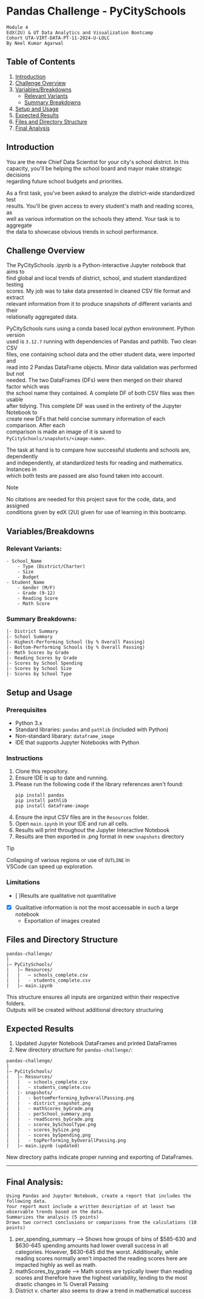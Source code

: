 # Pandas Challenge - PyCitySchools  
`Module 4`  
`EdX(2U) & UT Data Analytics and Visualization Bootcamp`  
`Cohort UTA-VIRT-DATA-PT-11-2024-U-LOLC`  
`By Neel Kumar Agarwal`  

## Table of Contents  
1. [Introduction](#introduction)  
2. [Challenge Overview](#challenge-overview)  
3. [Variables/Breakdowns](#variablesbreakdowns)  
    - [Relevant Variants](#relevant-variants)  
    - [Summary Breakdowns](#summary-breakdowns)  
4. [Setup and Usage](#setup-and-usage)  
5. [Expected Results](#expected-results)  
6. [Files and Directory Structure](#files-and-directory-structure)  
7. [Final Analysis](#final-analysis)  

## Introduction  
You are the new Chief Data Scientist for your city's school district. In this  
capacity, you'll be helping the school board and mayor make strategic decisions  
regarding future school budgets and priorities.  

As a first task, you've been asked to analyze the district-wide standardized test  
results. You'll be given access to every student's math and reading scores, as  
well as various information on the schools they attend. Your task is to aggregate  
the data to showcase obvious trends in school performance.  

## Challenge Overview  
The PyCitySchools .ipynb is a Python-interactive Jupyter notebook that aims to  
find global and local trends of district, school, and student standardized testing  
scores. My job was to take data presented in cleaned CSV file format and extract  
relevant information from it to produce snapshots of different variants and their  
relationally aggregated data.  

PyCitySchools runs using a conda based local python environment. Python version  
used is `3.12.7` running with dependencies of Pandas and pathlib. Two clean CSV  
files, one containing school data and the other student data, were imported and  
read into 2 Pandas DataFrame objects. Minor data validation was performed but not  
needed. The two DataFrames (DFs) were then merged on their shared factor which was  
the school name they contained. A complete DF of both CSV files was then usable  
after tidying. This complete DF was used in the entirety of the Jupyter Notebook to  
create new DFs that held concise summary information of each comparison. After each  
comparison is made an image of it is saved to `PyCitySchools/snapshots/<image-name>`.  

The task at hand is to compare how successful students and schools are, dependently  
and independently, at standardized tests for reading and mathematics. Instances in  
which both tests are passed are also found taken into account.  

> [!NOTE]
> No citations are needed for this project save for the code, data, and assigned  
> conditions given by edX (2U) given for use of learning in this bootcamp.  

## Variables/Breakdowns  
### Relevant Variants:  
```
- School_Name  
    - Type (District/Charter)
    - Size
    - Budget
- Student_Name  
    - Gender (M/F)
    - Grade (9-12)
    - Reading Score
    - Math Score
```
### Summary Breakdowns:  
```
|- District Summary
|- School Summary
|- Highest-Performing School (by % Overall Passing)
|- Bottom-Performing Schools (by % Overall Passing)
|- Math Scores by Grade
|- Reading Scores by Grade
|- Scores by School Spending
|- Scores by School Size
|- Scores by School Type
```

## Setup and Usage  
### Prerequisites  
- Python 3.x  
- Standard libraries: `pandas` and `pathlib` (included with Python)
- Non-standard libarary: `dataframe_image`
- IDE that supports Jupyter Notebooks with Python  

### Instructions  
1. Clone this repository.  
2. Ensure IDE is up to date and running.  
3. Please run the following code if the library references aren't found:
    ```
    pip install pandas
    pip install pathlib
    pip install dataframe-image
    ```
4. Ensure the input CSV files are in the `Resources` folder.  
5. Open `main.ipynb` in your IDE and run all cells.  
6. Results will print throughout the Jupyter Interactive Notebook 
7. Results are then exported in .png format in new `snapshots` directory
> [!TIP]  
> Collapsing of various regions or use of `OUTLINE` in  
> VSCode can speed up exploration.  

### Limitations  
- [ ]Results are qualitative not quantitative  
- [x] Qualitative information is not the most accessable in such a large notebook  
    - Exportation of images created  


## Files and Directory Structure  
```
pandas-challenge/
|
|— PyCitySchools/
|   |— Resources/
|   |   — schools_complete.csv
|   |   - students_complete.csv
|   |— main.ipynb
```
This structure ensures all inputs are organized within their respective folders.  
Outputs will be created without additional directory structuring  


## Expected Results  
1. Updated Jupyter Notebook DataFrames and printed DataFrames
2. New directory structure for `pandas-challenge/`:
```
pandas-challenge/
|
|— PyCitySchools/
|   |— Resources/
|   |   — schools_complete.csv
|   |   - students_complete.csv
|   |- snapshots/
|   |   - bottomPerforming_byOverallPassing.png
|   |   - district_snapshot.png
|   |   - mathScores_byGrade.png
|   |   - perSchool_summary.png
|   |   - readScores_byGrade.png
|   |   - scores_bySchoolType.png
|   |   - scores_bySize.png
|   |   - scores_bySpending.png
|   |   - topPerforming_byOverallPassing.png
|   |— main.ipynb (updated)
```
New directory paths indicate proper running and exporting of DataFrames.

---
## Final Analysis:  
```
Using Pandas and Jupyter Notebook, create a report that includes the following data.
Your report must include a written description of at least two observable trends based on the data.
Summarizes the analysis (5 points)
Draws two correct conclusions or comparisons from the calculations (10 points)
```
1. per_spending_summary --> Shows how groups of bins of $585-630 and $630-645 spending amounts had lower overall success in all categories. However, $630-645 did the worst. Additionally, while reading scores normally aren't impacted the reading scores here are impacted highly as well as math.
2. mathScores_by_grade --> Math scores are typically lower than reading scores and therefore have the highest variability, lending to the most drastic changes in % Overall Passing
3. District v. charter also seems to draw a trend in mathematical success

